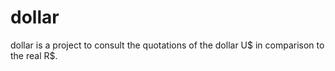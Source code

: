 # dollar
dollar is a project to consult the quotations of the dollar U$ in comparison to the real R$.
